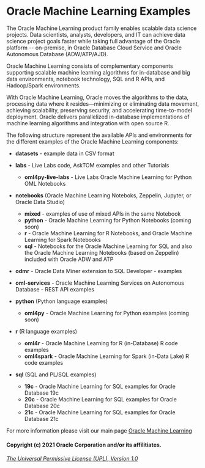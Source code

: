 # Oracle Machine Learning Examples
The Oracle Machine Learning product family enables scalable data science projects. Data scientists, analysts, developers, and IT can achieve data science project goals faster while taking full advantage of the Oracle platform -- on-premise, in Oracle Database Cloud Service and Oracle Autonomous Database (ADW/ATP/AJD).

Oracle Machine Learning consists of complementary components supporting scalable machine learning algorithms for in-database and big data environments, notebook technology, SQL and R APIs, and Hadoop/Spark environments.

With Oracle Machine Learning, Oracle moves the algorithms to the data, processing data where it resides—minimizing or eliminating data movement, achieving scalability, preserving security, and accelerating time-to-model deployment. Oracle delivers parallelized in-database implementations of machine learning algorithms and integration with open source R.

The following structure represent the available APIs and environments for the different examples of the Oracle Machine Learning components:

* __datasets__ - example data in CSV format

* __labs__ - Live Labs code, AskTOM examples and other Tutorials
  * __oml4py-live-labs__ - Live Labs Oracle Machine Learning for Python OML Notebooks

* __notebooks__ (Oracle Machine Learning Noteboks, Zeppelin, Jupyter, or Oracle Data Studio)
  * __mixed__ - examples of use of mixed APIs in the same Notebook
  * __python__ - Oracle Machine Learning for Python Notebooks (coming soon)
  * __r__ - Oracle Machine Learning for R Notebooks, and Oracle Machine Learning for Spark Notebooks
  * __sql__ - Notebooks for the Oracle Machine Learning for SQL and also the Oracle Machine Learning Notebooks (based on Zeppelin) included with Oracle ADW and ATP

* __odmr__ - Oracle Data Miner extension to SQL Developer - examples

* __oml-services__ - Oracle Machine Learning Services on Autonomous Database - REST API examples

* __python__ (Python language examples)
  * __oml4py__ - Oracle Machine Learning for Python examples (coming soon)

* __r__ (R language examples)
  * __oml4r__ - Oracle Machine Learning for R (in-Database) R code examples
  * __oml4spark__ - Oracle Machine Learning for Spark (in-Data Lake) R code examples

* __sql__ (SQL and PL/SQL examples)
  * __19c__ - Oracle Machine Learning for SQL examples for Oracle Database 19c
  * __20c__ - Oracle Machine Learning for SQL examples for Oracle Database 20c
  * __21c__ - Oracle Machine Learning for SQL examples for Oracle Database 21c
  
  
For more information please visit our main page [Oracle Machine Learning](https://oracle.com/machine-learning)

 #### Copyright (c) 2021 Oracle Corporation and/or its affilitiates.

 ###### [The Universal Permissive License (UPL), Version 1.0](https://oss.oracle.com/licenses/upl/)
